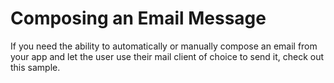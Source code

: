 # Composing an Email Message

If you need the ability to automatically or manually compose an email from your app and let the user use their mail client of choice to send it, check out this sample.

